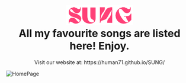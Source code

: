# <div align="center"><img src="https://raw.githubusercontent.com/human71/SUNG/main/img/logo.png" alt="SUNG" width="180"/><br>All my favourite songs are listed here! Enjoy.</div>

<div align="center">Visit our website at: https://human71.github.io/SUNG/ </div>

![HomePage](https://raw.githubusercontent.com/human71/SUNG/main/sung-home.png)

